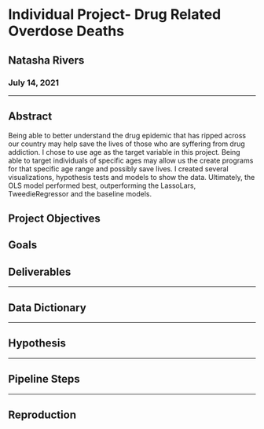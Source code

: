 # Individual Project-  Drug Related Overdose Deaths

## Natasha Rivers
### July 14, 2021

______________________________________________________________________________________________________

## Abstract
Being able to better understand the drug epidemic that has ripped across our country may help save the lives of those who are syffering from drug addiction. I chose to use age as the target variable in this project. Being able to target individuals of specific ages may allow us the create programs for that specific age range and possibly save lives. I created several visualizations, hypothesis tests and models to show the data. Ultimately, the OLS model performed best, outperforming the LassoLars, TweedieRegressor and the baseline models.  


## Project Objectives


## Goals



## Deliverables


______________________________________________________________________________________________________

## Data Dictionary





______________________________________________________________________________________________________

## Hypothesis





______________________________________________________________________________________________________
## Pipeline Steps





______________________________________________________________________________________________________

## Reproduction